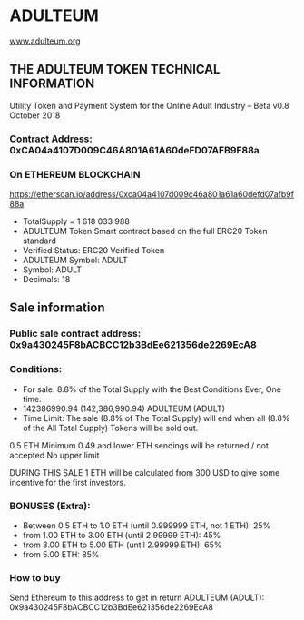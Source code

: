 # ADULTEUM
www.adulteum.org

## THE ADULTEUM TOKEN TECHNICAL INFORMATION
Utility Token and Payment System for the Online Adult Industry – Beta v0.8 October 2018

### Contract Address: 0xCA04a4107D009C46A801A61A60deFD07AFB9F88a

### On ETHEREUM BLOCKCHAIN
https://etherscan.io/address/0xca04a4107d009c46a801a61a60defd07afb9f88a

* TotalSupply = 1 618 033 988
* ADULTEUM Token Smart contract based on the full ERC20 Token standard
* Verified Status: ERC20 Verified Token
* ADULTEUM Symbol: ADULT
* Symbol: ADULT
* Decimals: 18

## Sale information
### Public sale contract address: 0x9a430245F8bACBCC12b3BdEe621356de2269EcA8

### Conditions:
* For sale: 8.8% of the Total Supply with the Best Conditions Ever, One time.
* 142386990.94 (142,386,990.94) ADULTEUM (ADULT)
* Time Limit: The sale (8.8% of The Total Supply) will end when all (8.8% of the All Total Supply) Tokens will be sold out.

0.5 ETH Minimum
0.49 and lower ETH sendings will be returned / not accepted
No upper limit

DURING THIS SALE 1 ETH will be calculated from 300 USD to give some incentive for the first investors.

### BONUSES (Extra):
* Between 0.5 ETH to 1.0 ETH (until 0.999999 ETH, not 1 ETH): 25%
* from 1.00 ETH to 3.00 ETH (until 2.99999 ETH): 45%
* from 3.00 ETH to 5.00 ETH (until 2.99999 ETH): 65%
* from 5.00 ETH: 85%

### How to buy
Send Ethereum to this address to get in return ADULTEUM (ADULT):
0x9a430245F8bACBCC12b3BdEe621356de2269EcA8

